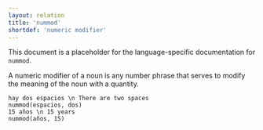 ```yaml
---
layout: relation
title: 'nummod'
shortdef: 'numeric modifier'
---
```


This document is a placeholder for the language-specific documentation
for `nummod`.

A numeric modifier of a noun is any number phrase that serves to modify the meaning of the noun with a quantity.


~~~ sdparse
hay dos espacios \n There are two spaces
nummod(espacios, dos)
15 años \n 15 years 
nummod(años, 15)
~~~
